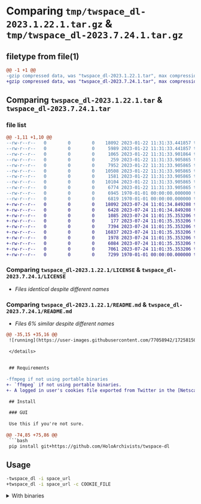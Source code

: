 # Comparing `tmp/twspace_dl-2023.1.22.1.tar.gz` & `tmp/twspace_dl-2023.7.24.1.tar.gz`

## filetype from file(1)

```diff
@@ -1 +1 @@
-gzip compressed data, was "twspace_dl-2023.1.22.1.tar", max compression
+gzip compressed data, was "twspace_dl-2023.7.24.1.tar", max compression
```

## Comparing `twspace_dl-2023.1.22.1.tar` & `twspace_dl-2023.7.24.1.tar`

### file list

```diff
@@ -1,11 +1,10 @@
--rw-r--r--   0        0        0    18092 2023-01-22 11:31:33.441857 twspace_dl-2023.1.22.1/LICENSE
--rw-r--r--   0        0        0     5989 2023-01-22 11:31:33.441857 twspace_dl-2023.1.22.1/README.md
--rw-r--r--   0        0        0     1065 2023-01-22 11:31:33.901864 twspace_dl-2023.1.22.1/pyproject.toml
--rw-r--r--   0        0        0      259 2023-01-22 11:31:33.905865 twspace_dl-2023.1.22.1/twspace_dl/__init__.py
--rw-r--r--   0        0        0     7952 2023-01-22 11:31:33.905865 twspace_dl-2023.1.22.1/twspace_dl/__main__.py
--rw-r--r--   0        0        0    10508 2023-01-22 11:31:33.905865 twspace_dl-2023.1.22.1/twspace_dl/login.py
--rw-r--r--   0        0        0     1581 2023-01-22 11:31:33.905865 twspace_dl-2023.1.22.1/twspace_dl/twitter.py
--rw-r--r--   0        0        0    10104 2023-01-22 11:31:33.905865 twspace_dl-2023.1.22.1/twspace_dl/twspace.py
--rw-r--r--   0        0        0     6774 2023-01-22 11:31:33.905865 twspace_dl-2023.1.22.1/twspace_dl/twspace_dl.py
--rw-r--r--   0        0        0     6945 1970-01-01 00:00:00.000000 twspace_dl-2023.1.22.1/setup.py
--rw-r--r--   0        0        0     6819 1970-01-01 00:00:00.000000 twspace_dl-2023.1.22.1/PKG-INFO
+-rw-r--r--   0        0        0    18092 2023-07-24 11:01:34.849208 twspace_dl-2023.7.24.1/LICENSE
+-rw-r--r--   0        0        0     6428 2023-07-24 11:01:34.849208 twspace_dl-2023.7.24.1/README.md
+-rw-r--r--   0        0        0     1085 2023-07-24 11:01:35.353206 twspace_dl-2023.7.24.1/pyproject.toml
+-rw-r--r--   0        0        0      177 2023-07-24 11:01:35.353206 twspace_dl-2023.7.24.1/twspace_dl/__init__.py
+-rw-r--r--   0        0        0     7394 2023-07-24 11:01:35.353206 twspace_dl-2023.7.24.1/twspace_dl/__main__.py
+-rw-r--r--   0        0        0    16837 2023-07-24 11:01:35.353206 twspace_dl-2023.7.24.1/twspace_dl/api.py
+-rw-r--r--   0        0        0     1978 2023-07-24 11:01:35.353206 twspace_dl-2023.7.24.1/twspace_dl/cookies.py
+-rw-r--r--   0        0        0     6084 2023-07-24 11:01:35.353206 twspace_dl-2023.7.24.1/twspace_dl/twspace.py
+-rw-r--r--   0        0        0     7061 2023-07-24 11:01:35.353206 twspace_dl-2023.7.24.1/twspace_dl/twspace_dl.py
+-rw-r--r--   0        0        0     7299 1970-01-01 00:00:00.000000 twspace_dl-2023.7.24.1/PKG-INFO
```

### Comparing `twspace_dl-2023.1.22.1/LICENSE` & `twspace_dl-2023.7.24.1/LICENSE`

 * *Files identical despite different names*

### Comparing `twspace_dl-2023.1.22.1/README.md` & `twspace_dl-2023.7.24.1/README.md`

 * *Files 6% similar despite different names*

```diff
@@ -35,15 +35,16 @@
 ![running](https://user-images.githubusercontent.com/77058942/172581500-174834c5-6883-44f9-a0a7-610dbb2103e5.png)
 
 </details>
 
 
 ## Requirements
 
-ffmpeg if not using portable binaries
+- `ffmpeg` if not using portable binaries.
+- A logged in user's cookies file exported from Twitter in the [Netscape format](https://curl.se/docs/http-cookies.html).
 
 ## Install
 
 ### GUI
 
 Use this if you're not sure.
 
@@ -74,85 +75,86 @@
 ```bash
 pip install git+https://github.com/HoloArchivists/twspace-dl
 ```
 
 ## Usage
 
 ```bash
-twspace_dl -i space_url
+twspace_dl -i space_url -c COOKIE_FILE
 ```
 
 <details>
 <summary>With binaries</summary>
 
 ### Windows
 
-```bash
-.\twspace_dl.exe -i space_url
+```powershell
+.\twspace_dl.exe -i space_url -c COOKIE_FILE
 ```
 
 </details>
 
 ## Features
 
 Here's the output of the help option
 
 ```txt
-usage: twspace_dl [-h] [-v] [-s] [-k] [-l] [--input-cookie-file COOKIE_FILE]
-                  [--username USERNAME] [--password PASSWORD]
-                  [--output-cookie-file OUTPUT_COOKIE_FILE]
+usage: twspace_dl [-h] [-v] [-s] [-k] [-l] -c COOKIE_FILE
                   [-i SPACE_URL | -U USER_URL] [-d DYN_URL] [-f URL] [-M PATH]
-                  [-o FORMAT_STR] [-m] [-p] [-u] [--write-url URL_OUTPUT]
+                  [-o FORMAT_STR] [-m] [-p] [-u] [--write-url URL_OUTPUT] [-e]
 
 Script designed to help download twitter spaces
 
-optional arguments:
+options:
   -h, --help            show this help message and exit
   -v, --verbose
   -s, --skip-download
   -k, --keep-files
   -l, --log             create logfile
-  --input-cookie-file COOKIE_FILE
+  -c COOKIE_FILE, --input-cookie-file COOKIE_FILE
+                        cookies file in the Netscape format. The specs of the
+                        Netscape cookies format can be found here:
+                        https://curl.se/docs/http-cookies.html. The cookies
+                        file is now required due to the Twitter API change
+                        that prohibited guest user access to Twitter API
+                        endpoints on 2023-07-01.
 
 input:
   -i SPACE_URL, --input-url SPACE_URL
   -U USER_URL, --user-url USER_URL
   -d DYN_URL, --from-dynamic-url DYN_URL
                         use the dynamic url for the processes(useful for ended
-                        spaces) example: https://prod-fastly-ap-northeast-1.vi
-                        deo.pscp.tv/Transcoding/v1/hls/zUUpEgiM0M18jCGxo2eSZs9
-                        9p49hfyFQr1l4cdze-Sp4T-DQOMMoZpkbdyetgfwscfvvUkAdeF-I5
-                        hPI4bGoYg/non_transcode/ap-northeast-1/periscope-
+                        spaces) example: https://prod-fastly-ap-northeast-
+                        1.video.pscp.tv/Transcoding/v1/hls/zUUpEgiM0M18jCGxo2e
+                        SZs99p49hfyFQr1l4cdze-Sp4T-
+                        DQOMMoZpkbdyetgfwscfvvUkAdeF-
+                        I5hPI4bGoYg/non_transcode/ap-northeast-1/periscope-
                         replay-direct-prod-ap-northeast-1-public/audio-
                         space/dynamic_playlist.m3u8?type=live
   -f URL, --from-master-url URL
                         use the master url for the processes(useful for ended
-                        spaces) example: https://prod-fastly-ap-northeast-1.vi
-                        deo.pscp.tv/Transcoding/v1/hls/YRSsw6_P5xUZHMualK5-ihv
-                        ePR6o4QmoZVOBGicKvmkL_KB9IQYtxVqm3P_vpZ2HnFkoRfar4_uJO
-                        jqC8OCo5A/non_transcode/ap-northeast-1/periscope-
+                        spaces) example: https://prod-fastly-ap-northeast-
+                        1.video.pscp.tv/Transcoding/v1/hls/YRSsw6_P5xUZHMualK5
+                        -ihvePR6o4QmoZVOBGicKvmkL_KB9IQYtxVqm3P_vpZ2HnFkoRfar4
+                        _uJOjqC8OCo5A/non_transcode/ap-northeast-1/periscope-
                         replay-direct-prod-ap-northeast-1-public/audio-
                         space/master_playlist.m3u8
   -M PATH, --input-metadata PATH
                         use a metadata json file instead of input url (useful
                         for very old ended spaces)
 
 output:
   -o FORMAT_STR, --output FORMAT_STR
   -m, --write-metadata  write the full metadata json to a file
   -p, --write-playlist  write the m3u8 used to download the stream(e.g. if you
                         want to use another downloader)
   -u, --url             display the master url
   --write-url URL_OUTPUT
                         write master url to file
-
-login:
-  --username USERNAME
-  --password PASSWORD
-  --output-cookie-file OUTPUT_COOKIE_FILE
+  -e, --embed-cover     embed user avatar as cover art
 ```
 
 ## Format
 
 You can use the following identifiers for the formatting
 
 ```python
@@ -169,23 +171,23 @@
 
 ## Known Errors
 
 `Changing ID3 metadata in HLS audio elementary stream is not implemented....`
 
 This is an error in ffmpeg that does not affect twspace_dl at all as far as I know.
 
-## Service 
+## Service
 
 To run as a systemd service please refer to https://github.com/HoloArchivists/twspace-dl/blob/main/SERVICE.md
 
 ## Docker
 
 ### Run once
 
-> Use ${pwd} in powershell, or $(pwd) in bash
+> Use `${pwd}` in powershell, or `$(pwd)` in bash
 
 ```bash
 docker run --rm -v ${pwd}:/output ryu1845/twspace-dl -i space_url
 ```
 
 ### Run as monitoring service
```

#### html2text {}

```diff
@@ -7,57 +7,61 @@
 41f6-852b-b68d32532add.png) ![running tab](https://user-
 images.githubusercontent.com/77058942/172580589-fd6b05bd-f081-4c7a-ab05-
 0640abda00ce.png) ![success pop up](https://user-images.githubusercontent.com/
 77058942/172580861-18b3ac9f-88d2-44cf-8b5d-135990a78f77.png)   CLI ![help]
 (https://user-images.githubusercontent.com/77058942/172581224-9b465f78-4894-
 456f-9b85-5b76ee9bbfca.png) ![running](https://user-
 images.githubusercontent.com/77058942/172581500-174834c5-6883-44f9-a0a7-
-610dbb2103e5.png)  ## Requirements ffmpeg if not using portable binaries ##
-Install ### GUI Use this if you're not sure. ### From portable binaries
-[Windows](https://github.com/HoloArchivists/twspace-dl/releases/latest/
-download/twspace-dl-GUI.exe) ### From source ```bash pip install git+https://
-github.com/HoloArchivists/twspace-dl@gooey ``` ### CLI ### From portable
-binaries [Windows](https://github.com/HoloArchivists/twspace-dl/releases/
-latest/download/twspace-dl-CLI.exe) ### From PyPI ```bash pip install twspace-
-dl ``` ### From source ```bash pip install git+https://github.com/
-HoloArchivists/twspace-dl ``` ## Usage ```bash twspace_dl -i space_url ```
-With binaries ### Windows ```bash .\twspace_dl.exe -i space_url ```  ##
-Features Here's the output of the help option ```txt usage: twspace_dl [-h] [-
-v] [-s] [-k] [-l] [--input-cookie-file COOKIE_FILE] [--username USERNAME] [--
-password PASSWORD] [--output-cookie-file OUTPUT_COOKIE_FILE] [-i SPACE_URL | -
-U USER_URL] [-d DYN_URL] [-f URL] [-M PATH] [-o FORMAT_STR] [-m] [-p] [-u] [--
-write-url URL_OUTPUT] Script designed to help download twitter spaces optional
-arguments: -h, --help show this help message and exit -v, --verbose -s, --skip-
-download -k, --keep-files -l, --log create logfile --input-cookie-file
-COOKIE_FILE input: -i SPACE_URL, --input-url SPACE_URL -U USER_URL, --user-url
-USER_URL -d DYN_URL, --from-dynamic-url DYN_URL use the dynamic url for the
-processes(useful for ended spaces) example: https://prod-fastly-ap-northeast-
-1.vi deo.pscp.tv/Transcoding/v1/hls/zUUpEgiM0M18jCGxo2eSZs9 9p49hfyFQr1l4cdze-
-Sp4T-DQOMMoZpkbdyetgfwscfvvUkAdeF-I5 hPI4bGoYg/non_transcode/ap-northeast-1/
-periscope- replay-direct-prod-ap-northeast-1-public/audio- space/
-dynamic_playlist.m3u8?type=live -f URL, --from-master-url URL use the master
-url for the processes(useful for ended spaces) example: https://prod-fastly-ap-
-northeast-1.vi deo.pscp.tv/Transcoding/v1/hls/YRSsw6_P5xUZHMualK5-ihv
-ePR6o4QmoZVOBGicKvmkL_KB9IQYtxVqm3P_vpZ2HnFkoRfar4_uJO jqC8OCo5A/non_transcode/
-ap-northeast-1/periscope- replay-direct-prod-ap-northeast-1-public/audio-
-space/master_playlist.m3u8 -M PATH, --input-metadata PATH use a metadata json
-file instead of input url (useful for very old ended spaces) output: -
-o FORMAT_STR, --output FORMAT_STR -m, --write-metadata write the full metadata
-json to a file -p, --write-playlist write the m3u8 used to download the stream
-(e.g. if you want to use another downloader) -u, --url display the master url -
--write-url URL_OUTPUT write master url to file login: --username USERNAME --
-password PASSWORD --output-cookie-file OUTPUT_COOKIE_FILE ``` ## Format You can
-use the following identifiers for the formatting ```python %(title)s %(id)s %
+610dbb2103e5.png)  ## Requirements - `ffmpeg` if not using portable binaries. -
+A logged in user's cookies file exported from Twitter in the [Netscape format]
+(https://curl.se/docs/http-cookies.html). ## Install ### GUI Use this if you're
+not sure. ### From portable binaries [Windows](https://github.com/
+HoloArchivists/twspace-dl/releases/latest/download/twspace-dl-GUI.exe) ### From
+source ```bash pip install git+https://github.com/HoloArchivists/twspace-
+dl@gooey ``` ### CLI ### From portable binaries [Windows](https://github.com/
+HoloArchivists/twspace-dl/releases/latest/download/twspace-dl-CLI.exe) ### From
+PyPI ```bash pip install twspace-dl ``` ### From source ```bash pip install
+git+https://github.com/HoloArchivists/twspace-dl ``` ## Usage ```bash
+twspace_dl -i space_url -c COOKIE_FILE ```  With binaries ### Windows
+```powershell .\twspace_dl.exe -i space_url -c COOKIE_FILE ```  ## Features
+Here's the output of the help option ```txt usage: twspace_dl [-h] [-v] [-s] [-
+k] [-l] -c COOKIE_FILE [-i SPACE_URL | -U USER_URL] [-d DYN_URL] [-f URL] [-
+M PATH] [-o FORMAT_STR] [-m] [-p] [-u] [--write-url URL_OUTPUT] [-e] Script
+designed to help download twitter spaces options: -h, --help show this help
+message and exit -v, --verbose -s, --skip-download -k, --keep-files -l, --log
+create logfile -c COOKIE_FILE, --input-cookie-file COOKIE_FILE cookies file in
+the Netscape format. The specs of the Netscape cookies format can be found
+here: https://curl.se/docs/http-cookies.html. The cookies file is now required
+due to the Twitter API change that prohibited guest user access to Twitter API
+endpoints on 2023-07-01. input: -i SPACE_URL, --input-url SPACE_URL -
+U USER_URL, --user-url USER_URL -d DYN_URL, --from-dynamic-url DYN_URL use the
+dynamic url for the processes(useful for ended spaces) example: https://prod-
+fastly-ap-northeast- 1.video.pscp.tv/Transcoding/v1/hls/zUUpEgiM0M18jCGxo2e
+SZs99p49hfyFQr1l4cdze-Sp4T- DQOMMoZpkbdyetgfwscfvvUkAdeF- I5hPI4bGoYg/
+non_transcode/ap-northeast-1/periscope- replay-direct-prod-ap-northeast-1-
+public/audio- space/dynamic_playlist.m3u8?type=live -f URL, --from-master-url
+URL use the master url for the processes(useful for ended spaces) example:
+https://prod-fastly-ap-northeast- 1.video.pscp.tv/Transcoding/v1/hls/
+YRSsw6_P5xUZHMualK5 -ihvePR6o4QmoZVOBGicKvmkL_KB9IQYtxVqm3P_vpZ2HnFkoRfar4
+_uJOjqC8OCo5A/non_transcode/ap-northeast-1/periscope- replay-direct-prod-ap-
+northeast-1-public/audio- space/master_playlist.m3u8 -M PATH, --input-metadata
+PATH use a metadata json file instead of input url (useful for very old ended
+spaces) output: -o FORMAT_STR, --output FORMAT_STR -m, --write-metadata write
+the full metadata json to a file -p, --write-playlist write the m3u8 used to
+download the stream(e.g. if you want to use another downloader) -u, --url
+display the master url --write-url URL_OUTPUT write master url to file -e, --
+embed-cover embed user avatar as cover art ``` ## Format You can use the
+following identifiers for the formatting ```python %(title)s %(id)s %
 (start_date)s %(creator_name)s %(creator_screen_name)s %(url)s %(creator_id)s
 ``` Example: `[%(creator_screen_name)s]-%(title)s|%(start_date)s` ## Known
 Errors `Changing ID3 metadata in HLS audio elementary stream is not
 implemented....` This is an error in ffmpeg that does not affect twspace_dl at
 all as far as IÂ know. ## Service To run as a systemd service please refer to
 https://github.com/HoloArchivists/twspace-dl/blob/main/SERVICE.md ## Docker ###
-Run once > Use ${pwd} in powershell, or $(pwd) in bash ```bash docker run --rm
--v ${pwd}:/output ryu1845/twspace-dl -i space_url ``` ### Run as monitoring
+Run once > Use `${pwd}` in powershell, or `$(pwd)` in bash ```bash docker run -
+-rm -v ${pwd}:/output ryu1845/twspace-dl -i space_url ``` ### Run as monitoring
 service Using a cookie can help solve some problem with the twitter api.
 However, using one is not necessary. #### Without cookie 1. Download the
 `docker-compose.yml`, `.env`, `monitor.sh` files and put them in a folder named
 `twspace-dl`. 2. Edit `.env` and fill in the Twitter username you want to
 monitor. 3. \[Optional] If you want to used a cookies file, put it into the
 folder and named it `cookies.txt`. 4. `docker-compose up -d`
```

### Comparing `twspace_dl-2023.1.22.1/pyproject.toml` & `twspace_dl-2023.7.24.1/pyproject.toml`

 * *Files 10% similar despite different names*

```diff
@@ -1,24 +1,25 @@
 [tool.poetry]
 name = "twspace-dl"
-version = "2023.1.22.1"
+version = "2023.7.24.1"
 description = "The only tool to record Twitter spaces (yet)"
 authors = ["Ryu1845 <ryu@tpgjbo.xyz>"]
 readme = "README.md"
 license = "GPL-2.0-only"
 classifiers = [
     "Development Status :: 5 - Production/Stable",
     "Environment :: Console",
     "Intended Audience :: End Users/Desktop",
     "Topic :: Multimedia :: Sound/Audio :: Capture/Recording"
 ]
 
 [tool.poetry.dependencies]
 python = "^3.8"
 requests = "^2.26.0"
+mutagen = "^1.46.0"
 
 
 [tool.poetry.scripts]
 twspace_dl = "twspace_dl.__main__:main"
 
 [tool.poetry.dev-dependencies]
 pytest = "^6.2.5"
@@ -29,15 +30,15 @@
 
 [build-system]
 requires = ["poetry-core>=1.0.0"]
 build-backend = "poetry.core.masonry.api"
 
 
 [tool.bumpver]
-current_version = "2023.1.22.1"
+current_version = "2023.7.24.1"
 version_pattern = "YYYY.MM.DD.PATCH[-TAG]"
 commit_message = "bump version {old_version} -> {new_version}"
 commit = true
 tag = true
 push = true
 
 [tool.bumpver.file_patterns]
```

### Comparing `twspace_dl-2023.1.22.1/twspace_dl/__main__.py` & `twspace_dl-2023.7.24.1/twspace_dl/__main__.py`

 * *Files 16% similar despite different names*

```diff
@@ -1,20 +1,18 @@
 """Script designed to help download twitter spaces"""
 import argparse
 import datetime
 import json
 import logging
-import os
-import shutil
 import sys
 from types import TracebackType
-from typing import Iterable, Type
+from typing import Optional, Type
 
-from twspace_dl.login import Login, is_expired, load_from_file, write_to_file
-from twspace_dl.twitter import guest_token
+from twspace_dl.api import API
+from twspace_dl.cookies import load_cookies
 from twspace_dl.twspace import Twspace
 from twspace_dl.twspace_dl import TwspaceDL
 
 EXIT_CODE_SUCCESS = 0
 EXIT_CODE_ERROR = 1
 EXIT_CODE_MISUSE = 2
 
@@ -34,29 +32,28 @@
     has_input = (
         args.user_url
         or args.input_url
         or args.input_metadata
         or args.from_dynamic_url
         or args.from_master_url
     )
-    has_login = (args.username and args.password) or args.input_cookie_file
     if not has_input:
         print(
             "Either user url, space url, dynamic url or master url should be provided"
         )
         return EXIT_CODE_MISUSE
 
     if args.log:
         log_filename = datetime.datetime.now().strftime(
             ".twspace-dl.%Y-%m-%d_%H-%M-%S_%f.log"
         )
-        handlers = [
+        handlers: Optional[list[logging.Handler]] = [
             logging.FileHandler(log_filename),
             logging.StreamHandler(),
-        ]  # type: Iterable[logging.Handler] | None
+        ]
     else:
         handlers = None
 
     if not args.verbose:
         sys.excepthook = exception_hook
         logging.basicConfig(
             level=logging.INFO,
@@ -66,30 +63,17 @@
     else:
         logging.basicConfig(
             level=logging.DEBUG,
             format="%(asctime)s [%(levelname)s] %(message)s",
             handlers=handlers,
         )
 
-    auth_token = ""
-    if has_login:
-        if args.input_cookie_file:
-            if args.username and args.password and is_expired(args.input_cookie_file):
-                auth_token = Login(args.username, args.password, guest_token()).login()
-                write_to_file(auth_token, args.output_cookie_file)
-            else:
-                auth_token = load_from_file(args.input_cookie_file)
-        else:
-            auth_token = Login(args.username, args.password, guest_token()).login()
-
+    API.init_apis(load_cookies(args.input_cookie_file))
     if args.user_url:
-        if auth_token:
-            twspace = Twspace.from_user_avatar(args.user_url, auth_token)
-        else:
-            twspace = Twspace.from_user_tweets(args.user_url)
+        twspace = Twspace.from_user_avatar(args.user_url)
     elif args.input_metadata:
         twspace = Twspace.from_file(args.input_metadata)
     elif args.input_url:
         twspace = Twspace.from_space_url(args.input_url)
     else:
         logging.warning(
             (
@@ -103,61 +87,63 @@
 
     if args.from_dynamic_url:
         twspace_dl.dyn_url = args.from_dynamic_url
     if args.from_master_url:
         twspace_dl.master_url = args.from_master_url
 
     if args.write_metadata:
-        metadata = json.dumps(twspace.source, indent=4)
-        filename = twspace_dl.filename
-        with open(f"{filename}.json", "w", encoding="utf-8") as metadata_io:
-            metadata_io.write(metadata)
+        with open(f"{twspace_dl.filename}.json", "w", encoding="utf-8") as metadata_io:
+            json.dump(twspace.source, metadata_io, indent=4)
     if args.url:
         print(twspace_dl.master_url)
     if args.write_url:
         with open(args.write_url, "a", encoding="utf-8") as url_output:
-            url_output.write("{}\n".format(twspace_dl.master_url))
+            url_output.write(f"{twspace_dl.master_url}\n")
     if args.write_playlist:
         twspace_dl.write_playlist()
 
     if not args.skip_download:
         try:
             twspace_dl.download()
+            if args.embed_cover:
+                twspace_dl.embed_cover()
         except KeyboardInterrupt:
             logging.info("Download Interrupted by user")
         finally:
-            if not args.keep_files and os.path.exists(twspace_dl.tempdir):
-                shutil.rmtree(twspace_dl.tempdir)
+            if not args.keep_files:
+                twspace_dl.cleanup()
     return EXIT_CODE_SUCCESS
 
 
 def main() -> int:
     """Main function, creates the argument parser"""
     parser = argparse.ArgumentParser(
         description="Script designed to help download twitter spaces"
     )
 
     input_group = parser.add_argument_group("input")
     input_method = input_group.add_mutually_exclusive_group()
     output_group = parser.add_argument_group("output")
-    login_group = parser.add_argument_group("login")
 
     parser.add_argument("-v", "--verbose", action="store_true")
     parser.add_argument("-s", "--skip-download", action="store_true")
     parser.add_argument("-k", "--keep-files", action="store_true")
     parser.add_argument("-l", "--log", action="store_true", help="create logfile")
-    parser.add_argument("--input-cookie-file", type=str, metavar="COOKIE_FILE")
-
-    login_group.add_argument("--username", type=str, metavar="USERNAME", default=None)
-    login_group.add_argument("--password", type=str, metavar="PASSWORD", default=None)
-    login_group.add_argument(
-        "--output-cookie-file",
+    parser.add_argument(
+        "-c",
+        "--input-cookie-file",
         type=str,
-        metavar="OUTPUT_COOKIE_FILE",
-        default=None,
+        metavar="COOKIE_FILE",
+        help=(
+            "cookies file in the Netscape format. The specs of the Netscape cookies format "
+            "can be found here: https://curl.se/docs/http-cookies.html. The cookies file is "
+            "now required due to the Twitter API change that prohibited guest user access to "
+            "Twitter API endpoints on 2023-07-01."
+        ),
+        required=True,
     )
 
     input_method.add_argument("-i", "--input-url", type=str, metavar="SPACE_URL")
     input_method.add_argument("-U", "--user-url", type=str, metavar="USER_URL")
     input_group.add_argument(
         "-d",
         "--from-dynamic-url",
@@ -220,14 +206,20 @@
     )
     output_group.add_argument(
         "-u", "--url", action="store_true", help="display the master url"
     )
     output_group.add_argument(
         "--write-url", type=str, metavar="URL_OUTPUT", help="write master url to file"
     )
+    output_group.add_argument(
+        "-e",
+        "--embed-cover",
+        action="store_true",
+        help="embed user avatar as cover art",
+    )
     parser.set_defaults(func=space)
     if len(sys.argv) == 1:
         parser.print_help(sys.stderr)
         return EXIT_CODE_ERROR
     args = parser.parse_args()
     args.func(args)
     return EXIT_CODE_SUCCESS
```

### Comparing `twspace_dl-2023.1.22.1/twspace_dl/twspace_dl.py` & `twspace_dl-2023.7.24.1/twspace_dl/twspace_dl.py`

 * *Files 10% similar despite different names*

```diff
@@ -3,33 +3,30 @@
 import re
 import shutil
 import subprocess
 import tempfile
 from functools import cached_property
 from urllib.parse import urlparse
 
-import requests
-from requests.adapters import HTTPAdapter, Retry
+from mutagen.mp4 import MP4, MP4Cover
 
+from .api import API
 from .twspace import Twspace
 
 DEFAULT_FNAME_FORMAT = "(%(creator_name)s)%(title)s-%(id)s"
+MP4_COVER_FORMAT_MAP = {"jpg": MP4Cover.FORMAT_JPEG, "png": MP4Cover.FORMAT_PNG}
 
 
 class TwspaceDL:
     """Downloader class for twitter spaces"""
 
     def __init__(self, space: Twspace, format_str: str) -> None:
         self.space = space
         self.format_str = format_str or DEFAULT_FNAME_FORMAT
-        self.session = requests.Session()
-        self.session.mount(
-            "https://", HTTPAdapter(max_retries=(Retry(total=5, backoff_factor=0.1)))
-        )
-        self._tempdir = tempfile.mkdtemp(dir=".")
+        self._tempdir = ""
 
     @cached_property
     def filename(self) -> str:
         """Returns the formatted filename"""
         filename = self.space.format(self.format_str)
         return filename
 
@@ -41,30 +38,17 @@
             logging.error(
                 (
                     "Can't Download. Space has ended, can't retrieve master url. "
                     "You can provide it with -f URL if you have it."
                 )
             )
             raise ValueError("Space Ended")
-        headers = {
-            "authorization": (
-                "Bearer "
-                "AAAAAAAAAAAAAAAAAAAAANRILgAAAAAAnNwIzUejRCOuH5E6I8xnZz4puTs"
-                "=1Zv7ttfk8LF81IUq16cHjhLTvJu4FA33AGWWjCpTnA"
-            ),
-            "cookie": "auth_token=",
-        }
         media_key = space["media_key"]
-        response = self.session.get(
-            "https://twitter.com/i/api/1.1/live_video_stream/status/" + media_key,
-            headers=headers,
-            timeout=30,
-        )
         try:
-            metadata = response.json()
+            metadata = API.live_video_stream_api.status(media_key)
         except Exception as err:
             raise RuntimeError("Space isn't available", space.source) from err
         dyn_url = metadata["source"]["location"]
         return dyn_url
 
     @cached_property
     def master_url(self) -> str:
@@ -73,46 +57,42 @@
             r"(?<=/audio-space/).*", "master_playlist.m3u8", self.dyn_url
         )
         return master_url
 
     @property
     def playlist_url(self) -> str:
         """Get the URL containing the chunks filenames"""
-        response = requests.get(self.master_url, timeout=30)
+        response = API.client.get(self.master_url)
         playlist_suffix = response.text.splitlines()[3]
         domain = urlparse(self.master_url).netloc
         playlist_url = f"https://{domain}{playlist_suffix}"
         return playlist_url
 
     @property
     def playlist_text(self) -> str:
         """Modify the chunks URL using the master one to be able to download"""
-        playlist_text = requests.get(self.playlist_url, timeout=30).text
+        playlist_text = API.client.get(self.playlist_url).text
         master_url_wo_file = re.sub(r"master_playlist\.m3u8.*", "", self.master_url)
         playlist_text = re.sub(r"(?=chunk)", master_url_wo_file, playlist_text)
         return playlist_text
 
     def write_playlist(self, save_dir: str = "./") -> None:
         """Write the modified playlist for external use"""
         filename = os.path.basename(self.filename) + ".m3u8"
         path = os.path.join(save_dir, filename)
         with open(path, "w", encoding="utf-8") as stream_io:
             stream_io.write(self.playlist_text)
         logging.debug("%(path)s written to disk", dict(path=path))
 
-    @property
-    def tempdir(self):
-        """Return tempdir"""
-        return self._tempdir
-
     def download(self) -> None:
         """Download a twitter space"""
         if not shutil.which("ffmpeg"):
             raise FileNotFoundError("ffmpeg not installed")
         space = self.space
+        self._tempdir = tempfile.mkdtemp(dir=".")
         self.write_playlist(save_dir=self._tempdir)
         state = space["state"]
 
         cmd_base = [
             "ffmpeg",
             "-y",
             "-stats",
@@ -130,15 +110,15 @@
         ]
 
         filename = os.path.basename(self.filename)
         filename_m3u8 = os.path.join(self._tempdir, filename + ".m3u8")
         filename_old = os.path.join(self._tempdir, filename + ".m4a")
         cmd_old = cmd_base.copy()
         cmd_old.insert(1, "-protocol_whitelist")
-        cmd_old.insert(2, "file,https,tls,tcp")
+        cmd_old.insert(2, "file,https,httpproxy,tls,tcp")
         cmd_old.insert(8, filename_m3u8)
         cmd_old.append(filename_old)
         logging.debug("Command for the old part: %s", " ".join(cmd_old))
 
         if state == "Running":
             filename_new = os.path.join(self._tempdir, filename + "_new.m4a")
             cmd_new = cmd_base.copy()
@@ -180,7 +160,29 @@
                     + "\nThis might be a temporary error, retry in a few minutes"
                 ) from err
             if os.path.dirname(self.filename):
                 os.makedirs(os.path.dirname(self.filename), exist_ok=True)
             shutil.move(filename_old, self.filename + ".m4a")
 
         logging.info("Finished downloading")
+
+    def embed_cover(self) -> None:
+        """Embed the user profile image as the cover art"""
+        cover_url = self.space["creator_profile_image_url"]
+        cover_ext = cover_url.split(".")[-1]
+        try:
+            response = API.client.get(cover_url)
+            if cover_format := MP4_COVER_FORMAT_MAP.get(cover_ext):
+                meta = MP4(f"{self.filename}.m4a")
+                meta.tags["covr"] = [
+                    MP4Cover(response.content, imageformat=cover_format)
+                ]
+                meta.save()
+            else:
+                logging.error(f"Unsupported user profile image format: {cover_ext}")
+        except RuntimeError:
+            logging.error(f"Cannot download user profile image from URL: {cover_url}")
+            raise
+
+    def cleanup(self) -> None:
+        if os.path.exists(self._tempdir):
+            shutil.rmtree(self._tempdir)
```

### Comparing `twspace_dl-2023.1.22.1/setup.py` & `twspace_dl-2023.7.24.1/PKG-INFO`

 * *Files 25% similar despite different names*

```diff
@@ -1,34 +1,224 @@
-# -*- coding: utf-8 -*-
-from setuptools import setup
+Metadata-Version: 2.1
+Name: twspace-dl
+Version: 2023.7.24.1
+Summary: The only tool to record Twitter spaces (yet)
+License: GPL-2.0-only
+Author: Ryu1845
+Author-email: ryu@tpgjbo.xyz
+Requires-Python: >=3.8,<4.0
+Classifier: Development Status :: 5 - Production/Stable
+Classifier: Environment :: Console
+Classifier: Intended Audience :: End Users/Desktop
+Classifier: License :: OSI Approved :: GNU General Public License v2 (GPLv2)
+Classifier: Programming Language :: Python :: 3
+Classifier: Programming Language :: Python :: 3.8
+Classifier: Programming Language :: Python :: 3.9
+Classifier: Programming Language :: Python :: 3.10
+Classifier: Programming Language :: Python :: 3.11
+Classifier: Topic :: Multimedia :: Sound/Audio :: Capture/Recording
+Requires-Dist: mutagen (>=1.46.0,<2.0.0)
+Requires-Dist: requests (>=2.26.0,<3.0.0)
+Description-Content-Type: text/markdown
 
-packages = \
-['twspace_dl']
+<!-- markdownlint-disable MD033 MD041 -->
 
-package_data = \
-{'': ['*']}
+<div align="center">
+  <h1 id="twspace-dl">Twspace-dl</h1>
+  <p>
+    <a href="https://pypi.org/project/twspace-dl/">
+      <img src="https://img.shields.io/pypi/v/twspace-dl?style=for-the-badge" alt="PyPI">
+    </a>
+    <a href="https://pypi.org/project/twspace-dl/">
+      <img src="https://img.shields.io/pypi/dm/twspace-dl?label=DOWNLOADS%20%28PYPI%29&amp;style=for-the-badge" alt="PyPI DLs">
+    </a>
+    <a href="https://github.com/HoloArchivists/twspace-dl/releases">
+      <img src="https://img.shields.io/github/downloads/HoloArchivists/twspace-dl/total?label=DOWNLOADS%20%28GITHUB%29&amp;style=for-the-badge" alt="Github Releases DLs">
+    </a>
+  </p>
+  <p>A python module to download twitter spaces.</p>
+</div>
 
-install_requires = \
-['requests>=2.26.0,<3.0.0']
-
-entry_points = \
-{'console_scripts': ['twspace_dl = twspace_dl.__main__:main']}
-
-setup_kwargs = {
-    'name': 'twspace-dl',
-    'version': '2023.1.22.1',
-    'description': 'The only tool to record Twitter spaces (yet)',
-    'long_description': '<!-- markdownlint-disable MD033 MD041 -->\n\n<div align="center">\n  <h1 id="twspace-dl">Twspace-dl</h1>\n  <p>\n    <a href="https://pypi.org/project/twspace-dl/">\n      <img src="https://img.shields.io/pypi/v/twspace-dl?style=for-the-badge" alt="PyPI">\n    </a>\n    <a href="https://pypi.org/project/twspace-dl/">\n      <img src="https://img.shields.io/pypi/dm/twspace-dl?label=DOWNLOADS%20%28PYPI%29&amp;style=for-the-badge" alt="PyPI DLs">\n    </a>\n    <a href="https://github.com/HoloArchivists/twspace-dl/releases">\n      <img src="https://img.shields.io/github/downloads/HoloArchivists/twspace-dl/total?label=DOWNLOADS%20%28GITHUB%29&amp;style=for-the-badge" alt="Github Releases DLs">\n    </a>\n  </p>\n  <p>A python module to download twitter spaces.</p>\n</div>\n\n## Screensots\n\n<details>\n<summary>GUI</summary>\n\n![general tab](https://user-images.githubusercontent.com/77058942/172580094-3663f86d-3ee2-48d0-9313-f4ed71f048aa.png)\n![input tab](https://user-images.githubusercontent.com/77058942/172580476-bb34dce0-08b0-41f6-852b-b68d32532add.png)\n![running tab](https://user-images.githubusercontent.com/77058942/172580589-fd6b05bd-f081-4c7a-ab05-0640abda00ce.png)\n![success pop up](https://user-images.githubusercontent.com/77058942/172580861-18b3ac9f-88d2-44cf-8b5d-135990a78f77.png)\n\n</details>\n\n<details>\n<summary>CLI</summary>\n\n![help](https://user-images.githubusercontent.com/77058942/172581224-9b465f78-4894-456f-9b85-5b76ee9bbfca.png)\n![running](https://user-images.githubusercontent.com/77058942/172581500-174834c5-6883-44f9-a0a7-610dbb2103e5.png)\n\n</details>\n\n\n## Requirements\n\nffmpeg if not using portable binaries\n\n## Install\n\n### GUI\n\nUse this if you\'re not sure.\n\n### From portable binaries\n\n[Windows](https://github.com/HoloArchivists/twspace-dl/releases/latest/download/twspace-dl-GUI.exe)\n\n### From source\n\n```bash\npip install git+https://github.com/HoloArchivists/twspace-dl@gooey\n```\n\n### CLI\n\n### From portable binaries\n\n[Windows](https://github.com/HoloArchivists/twspace-dl/releases/latest/download/twspace-dl-CLI.exe)\n\n### From PyPI\n\n```bash\npip install twspace-dl\n```\n\n### From source\n\n```bash\npip install git+https://github.com/HoloArchivists/twspace-dl\n```\n\n## Usage\n\n```bash\ntwspace_dl -i space_url\n```\n\n<details>\n<summary>With binaries</summary>\n\n### Windows\n\n```bash\n.\\twspace_dl.exe -i space_url\n```\n\n</details>\n\n## Features\n\nHere\'s the output of the help option\n\n```txt\nusage: twspace_dl [-h] [-v] [-s] [-k] [-l] [--input-cookie-file COOKIE_FILE]\n                  [--username USERNAME] [--password PASSWORD]\n                  [--output-cookie-file OUTPUT_COOKIE_FILE]\n                  [-i SPACE_URL | -U USER_URL] [-d DYN_URL] [-f URL] [-M PATH]\n                  [-o FORMAT_STR] [-m] [-p] [-u] [--write-url URL_OUTPUT]\n\nScript designed to help download twitter spaces\n\noptional arguments:\n  -h, --help            show this help message and exit\n  -v, --verbose\n  -s, --skip-download\n  -k, --keep-files\n  -l, --log             create logfile\n  --input-cookie-file COOKIE_FILE\n\ninput:\n  -i SPACE_URL, --input-url SPACE_URL\n  -U USER_URL, --user-url USER_URL\n  -d DYN_URL, --from-dynamic-url DYN_URL\n                        use the dynamic url for the processes(useful for ended\n                        spaces) example: https://prod-fastly-ap-northeast-1.vi\n                        deo.pscp.tv/Transcoding/v1/hls/zUUpEgiM0M18jCGxo2eSZs9\n                        9p49hfyFQr1l4cdze-Sp4T-DQOMMoZpkbdyetgfwscfvvUkAdeF-I5\n                        hPI4bGoYg/non_transcode/ap-northeast-1/periscope-\n                        replay-direct-prod-ap-northeast-1-public/audio-\n                        space/dynamic_playlist.m3u8?type=live\n  -f URL, --from-master-url URL\n                        use the master url for the processes(useful for ended\n                        spaces) example: https://prod-fastly-ap-northeast-1.vi\n                        deo.pscp.tv/Transcoding/v1/hls/YRSsw6_P5xUZHMualK5-ihv\n                        ePR6o4QmoZVOBGicKvmkL_KB9IQYtxVqm3P_vpZ2HnFkoRfar4_uJO\n                        jqC8OCo5A/non_transcode/ap-northeast-1/periscope-\n                        replay-direct-prod-ap-northeast-1-public/audio-\n                        space/master_playlist.m3u8\n  -M PATH, --input-metadata PATH\n                        use a metadata json file instead of input url (useful\n                        for very old ended spaces)\n\noutput:\n  -o FORMAT_STR, --output FORMAT_STR\n  -m, --write-metadata  write the full metadata json to a file\n  -p, --write-playlist  write the m3u8 used to download the stream(e.g. if you\n                        want to use another downloader)\n  -u, --url             display the master url\n  --write-url URL_OUTPUT\n                        write master url to file\n\nlogin:\n  --username USERNAME\n  --password PASSWORD\n  --output-cookie-file OUTPUT_COOKIE_FILE\n```\n\n## Format\n\nYou can use the following identifiers for the formatting\n\n```python\n%(title)s\n%(id)s\n%(start_date)s\n%(creator_name)s\n%(creator_screen_name)s\n%(url)s\n%(creator_id)s\n```\n\nExample: `[%(creator_screen_name)s]-%(title)s|%(start_date)s`\n\n## Known Errors\n\n`Changing ID3 metadata in HLS audio elementary stream is not implemented....`\n\nThis is an error in ffmpeg that does not affect twspace_dl at all as far as I\xa0know.\n\n## Service \n\nTo run as a systemd service please refer to https://github.com/HoloArchivists/twspace-dl/blob/main/SERVICE.md\n\n## Docker\n\n### Run once\n\n> Use ${pwd} in powershell, or $(pwd) in bash\n\n```bash\ndocker run --rm -v ${pwd}:/output ryu1845/twspace-dl -i space_url\n```\n\n### Run as monitoring service\n\nUsing a cookie can help solve some problem with the twitter api. However, using one is not necessary.\n\n#### Without cookie\n\n1. Download the `docker-compose.yml`, `.env`, `monitor.sh` files and put them in a folder named `twspace-dl`.\n2. Edit `.env` and fill in the Twitter username you want to monitor.\n3. \\[Optional] If you want to used a cookies file, put it into the folder and named it `cookies.txt`.\n4. `docker-compose up -d`\n',
-    'author': 'Ryu1845',
-    'author_email': 'ryu@tpgjbo.xyz',
-    'maintainer': 'None',
-    'maintainer_email': 'None',
-    'url': 'None',
-    'packages': packages,
-    'package_data': package_data,
-    'install_requires': install_requires,
-    'entry_points': entry_points,
-    'python_requires': '>=3.8,<4.0',
-}
+## Screensots
 
+<details>
+<summary>GUI</summary>
+
+![general tab](https://user-images.githubusercontent.com/77058942/172580094-3663f86d-3ee2-48d0-9313-f4ed71f048aa.png)
+![input tab](https://user-images.githubusercontent.com/77058942/172580476-bb34dce0-08b0-41f6-852b-b68d32532add.png)
+![running tab](https://user-images.githubusercontent.com/77058942/172580589-fd6b05bd-f081-4c7a-ab05-0640abda00ce.png)
+![success pop up](https://user-images.githubusercontent.com/77058942/172580861-18b3ac9f-88d2-44cf-8b5d-135990a78f77.png)
+
+</details>
+
+<details>
+<summary>CLI</summary>
+
+![help](https://user-images.githubusercontent.com/77058942/172581224-9b465f78-4894-456f-9b85-5b76ee9bbfca.png)
+![running](https://user-images.githubusercontent.com/77058942/172581500-174834c5-6883-44f9-a0a7-610dbb2103e5.png)
+
+</details>
+
+
+## Requirements
+
+- `ffmpeg` if not using portable binaries.
+- A logged in user's cookies file exported from Twitter in the [Netscape format](https://curl.se/docs/http-cookies.html).
+
+## Install
+
+### GUI
+
+Use this if you're not sure.
+
+### From portable binaries
+
+[Windows](https://github.com/HoloArchivists/twspace-dl/releases/latest/download/twspace-dl-GUI.exe)
+
+### From source
+
+```bash
+pip install git+https://github.com/HoloArchivists/twspace-dl@gooey
+```
+
+### CLI
+
+### From portable binaries
+
+[Windows](https://github.com/HoloArchivists/twspace-dl/releases/latest/download/twspace-dl-CLI.exe)
+
+### From PyPI
+
+```bash
+pip install twspace-dl
+```
+
+### From source
+
+```bash
+pip install git+https://github.com/HoloArchivists/twspace-dl
+```
+
+## Usage
+
+```bash
+twspace_dl -i space_url -c COOKIE_FILE
+```
+
+<details>
+<summary>With binaries</summary>
+
+### Windows
+
+```powershell
+.\twspace_dl.exe -i space_url -c COOKIE_FILE
+```
+
+</details>
+
+## Features
+
+Here's the output of the help option
+
+```txt
+usage: twspace_dl [-h] [-v] [-s] [-k] [-l] -c COOKIE_FILE
+                  [-i SPACE_URL | -U USER_URL] [-d DYN_URL] [-f URL] [-M PATH]
+                  [-o FORMAT_STR] [-m] [-p] [-u] [--write-url URL_OUTPUT] [-e]
+
+Script designed to help download twitter spaces
+
+options:
+  -h, --help            show this help message and exit
+  -v, --verbose
+  -s, --skip-download
+  -k, --keep-files
+  -l, --log             create logfile
+  -c COOKIE_FILE, --input-cookie-file COOKIE_FILE
+                        cookies file in the Netscape format. The specs of the
+                        Netscape cookies format can be found here:
+                        https://curl.se/docs/http-cookies.html. The cookies
+                        file is now required due to the Twitter API change
+                        that prohibited guest user access to Twitter API
+                        endpoints on 2023-07-01.
+
+input:
+  -i SPACE_URL, --input-url SPACE_URL
+  -U USER_URL, --user-url USER_URL
+  -d DYN_URL, --from-dynamic-url DYN_URL
+                        use the dynamic url for the processes(useful for ended
+                        spaces) example: https://prod-fastly-ap-northeast-
+                        1.video.pscp.tv/Transcoding/v1/hls/zUUpEgiM0M18jCGxo2e
+                        SZs99p49hfyFQr1l4cdze-Sp4T-
+                        DQOMMoZpkbdyetgfwscfvvUkAdeF-
+                        I5hPI4bGoYg/non_transcode/ap-northeast-1/periscope-
+                        replay-direct-prod-ap-northeast-1-public/audio-
+                        space/dynamic_playlist.m3u8?type=live
+  -f URL, --from-master-url URL
+                        use the master url for the processes(useful for ended
+                        spaces) example: https://prod-fastly-ap-northeast-
+                        1.video.pscp.tv/Transcoding/v1/hls/YRSsw6_P5xUZHMualK5
+                        -ihvePR6o4QmoZVOBGicKvmkL_KB9IQYtxVqm3P_vpZ2HnFkoRfar4
+                        _uJOjqC8OCo5A/non_transcode/ap-northeast-1/periscope-
+                        replay-direct-prod-ap-northeast-1-public/audio-
+                        space/master_playlist.m3u8
+  -M PATH, --input-metadata PATH
+                        use a metadata json file instead of input url (useful
+                        for very old ended spaces)
+
+output:
+  -o FORMAT_STR, --output FORMAT_STR
+  -m, --write-metadata  write the full metadata json to a file
+  -p, --write-playlist  write the m3u8 used to download the stream(e.g. if you
+                        want to use another downloader)
+  -u, --url             display the master url
+  --write-url URL_OUTPUT
+                        write master url to file
+  -e, --embed-cover     embed user avatar as cover art
+```
+
+## Format
+
+You can use the following identifiers for the formatting
+
+```python
+%(title)s
+%(id)s
+%(start_date)s
+%(creator_name)s
+%(creator_screen_name)s
+%(url)s
+%(creator_id)s
+```
+
+Example: `[%(creator_screen_name)s]-%(title)s|%(start_date)s`
+
+## Known Errors
+
+`Changing ID3 metadata in HLS audio elementary stream is not implemented....`
+
+This is an error in ffmpeg that does not affect twspace_dl at all as far as I know.
+
+## Service
+
+To run as a systemd service please refer to https://github.com/HoloArchivists/twspace-dl/blob/main/SERVICE.md
+
+## Docker
+
+### Run once
+
+> Use `${pwd}` in powershell, or `$(pwd)` in bash
+
+```bash
+docker run --rm -v ${pwd}:/output ryu1845/twspace-dl -i space_url
+```
+
+### Run as monitoring service
+
+Using a cookie can help solve some problem with the twitter api. However, using one is not necessary.
+
+#### Without cookie
+
+1. Download the `docker-compose.yml`, `.env`, `monitor.sh` files and put them in a folder named `twspace-dl`.
+2. Edit `.env` and fill in the Twitter username you want to monitor.
+3. \[Optional] If you want to used a cookies file, put it into the folder and named it `cookies.txt`.
+4. `docker-compose up -d`
 
-setup(**setup_kwargs)
```

#### encoding

```diff
@@ -1 +1 @@
-us-ascii
+utf-8
```

#### html2text {}

```diff
@@ -1,83 +1,79 @@
-# -*- coding: utf-8 -*- from setuptools import setup packages = \
-['twspace_dl'] package_data = \ {'': ['*']} install_requires = \
-['requests>=2.26.0,<3.0.0'] entry_points = \ {'console_scripts': ['twspace_dl =
-twspace_dl.__main__:main']} setup_kwargs = { 'name': 'twspace-dl', 'version':
-'2023.1.22.1', 'description': 'The only tool to record Twitter spaces (yet)',
-'long_description': '\n\n
-                                      \n
+Metadata-Version: 2.1 Name: twspace-dl Version: 2023.7.24.1 Summary: The only
+tool to record Twitter spaces (yet) License: GPL-2.0-only Author: Ryu1845
+Author-email: ryu@tpgjbo.xyz Requires-Python: >=3.8,<4.0 Classifier:
+Development Status :: 5 - Production/Stable Classifier: Environment :: Console
+Classifier: Intended Audience :: End Users/Desktop Classifier: License :: OSI
+Approved :: GNU General Public License v2 (GPLv2) Classifier: Programming
+Language :: Python :: 3 Classifier: Programming Language :: Python :: 3.8
+Classifier: Programming Language :: Python :: 3.9 Classifier: Programming
+Language :: Python :: 3.10 Classifier: Programming Language :: Python :: 3.11
+Classifier: Topic :: Multimedia :: Sound/Audio :: Capture/Recording Requires-
+Dist: mutagen (>=1.46.0,<2.0.0) Requires-Dist: requests (>=2.26.0,<3.0.0)
+Description-Content-Type: text/markdown
                            ****** Twspace-dl ******
-                                      \n
-        \n \n_[PyPI]\n\n \n_[PyPI_DLs]\n\n \n_[Github_Releases_DLs]\n\n
-                                      \n
+                    [PyPI] [PyPI_DLs] [Github_Releases_DLs]
                   A python module to download twitter spaces.
-                                      \n
-\n\n## Screensots\n\n\nGUI\n\n![general tab](https://user-
-images.githubusercontent.com/77058942/172580094-3663f86d-3ee2-48d0-9313-
-f4ed71f048aa.png)\n![input tab](https://user-images.githubusercontent.com/
-77058942/172580476-bb34dce0-08b0-41f6-852b-b68d32532add.png)\n![running tab]
-(https://user-images.githubusercontent.com/77058942/172580589-fd6b05bd-f081-
-4c7a-ab05-0640abda00ce.png)\n![success pop up](https://user-
-images.githubusercontent.com/77058942/172580861-18b3ac9f-88d2-44cf-8b5d-
-135990a78f77.png)\n\n\n\n\nCLI\n\n![help](https://user-
-images.githubusercontent.com/77058942/172581224-9b465f78-4894-456f-9b85-
-5b76ee9bbfca.png)\n![running](https://user-images.githubusercontent.com/
-77058942/172581500-174834c5-6883-44f9-a0a7-610dbb2103e5.png)\n\n\n\n\n##
-Requirements\n\nffmpeg if not using portable binaries\n\n## Install\n\n###
-GUI\n\nUse this if you\'re not sure.\n\n### From portable binaries\n\n[Windows]
-(https://github.com/HoloArchivists/twspace-dl/releases/latest/download/twspace-
-dl-GUI.exe)\n\n### From source\n\n```bash\npip install git+https://github.com/
-HoloArchivists/twspace-dl@gooey\n```\n\n### CLI\n\n### From portable
-binaries\n\n[Windows](https://github.com/HoloArchivists/twspace-dl/releases/
-latest/download/twspace-dl-CLI.exe)\n\n### From PyPI\n\n```bash\npip install
-twspace-dl\n```\n\n### From source\n\n```bash\npip install git+https://
-github.com/HoloArchivists/twspace-dl\n```\n\n## Usage\n\n```bash\ntwspace_dl -
-i space_url\n```\n\n\nWith binaries\n\n###
-Windows\n\n```bash\n.\\twspace_dl.exe -i space_url\n```\n\n\n\n##
-Features\n\nHere\'s the output of the help option\n\n```txt\nusage: twspace_dl
-[-h] [-v] [-s] [-k] [-l] [--input-cookie-file COOKIE_FILE]\n [--username
-USERNAME] [--password PASSWORD]\n [--output-cookie-file OUTPUT_COOKIE_FILE]\n
-[-i SPACE_URL | -U USER_URL] [-d DYN_URL] [-f URL] [-M PATH]\n [-o FORMAT_STR]
-[-m] [-p] [-u] [--write-url URL_OUTPUT]\n\nScript designed to help download
-twitter spaces\n\noptional arguments:\n -h, --help show this help message and
-exit\n -v, --verbose\n -s, --skip-download\n -k, --keep-files\n -l, --log
-create logfile\n --input-cookie-file COOKIE_FILE\n\ninput:\n -i SPACE_URL, --
-input-url SPACE_URL\n -U USER_URL, --user-url USER_URL\n -d DYN_URL, --from-
-dynamic-url DYN_URL\n use the dynamic url for the processes(useful for ended\n
-spaces) example: https://prod-fastly-ap-northeast-1.vi\n deo.pscp.tv/
-Transcoding/v1/hls/zUUpEgiM0M18jCGxo2eSZs9\n 9p49hfyFQr1l4cdze-Sp4T-
-DQOMMoZpkbdyetgfwscfvvUkAdeF-I5\n hPI4bGoYg/non_transcode/ap-northeast-1/
-periscope-\n replay-direct-prod-ap-northeast-1-public/audio-\n space/
-dynamic_playlist.m3u8?type=live\n -f URL, --from-master-url URL\n use the
-master url for the processes(useful for ended\n spaces) example: https://prod-
-fastly-ap-northeast-1.vi\n deo.pscp.tv/Transcoding/v1/hls/YRSsw6_P5xUZHMualK5-
-ihv\n ePR6o4QmoZVOBGicKvmkL_KB9IQYtxVqm3P_vpZ2HnFkoRfar4_uJO\n jqC8OCo5A/
-non_transcode/ap-northeast-1/periscope-\n replay-direct-prod-ap-northeast-1-
-public/audio-\n space/master_playlist.m3u8\n -M PATH, --input-metadata PATH\n
-use a metadata json file instead of input url (useful\n for very old ended
-spaces)\n\noutput:\n -o FORMAT_STR, --output FORMAT_STR\n -m, --write-metadata
-write the full metadata json to a file\n -p, --write-playlist write the m3u8
-used to download the stream(e.g. if you\n want to use another downloader)\n -u,
---url display the master url\n --write-url URL_OUTPUT\n write master url to
-file\n\nlogin:\n --username USERNAME\n --password PASSWORD\n --output-cookie-
-file OUTPUT_COOKIE_FILE\n```\n\n## Format\n\nYou can use the following
-identifiers for the formatting\n\n```python\n%(title)s\n%(id)s\n%
-(start_date)s\n%(creator_name)s\n%(creator_screen_name)s\n%(url)s\n%
-(creator_id)s\n```\n\nExample: `[%(creator_screen_name)s]-%(title)s|%
-(start_date)s`\n\n## Known Errors\n\n`Changing ID3 metadata in HLS audio
-elementary stream is not implemented....`\n\nThis is an error in ffmpeg that
-does not affect twspace_dl at all as far as I\xa0know.\n\n## Service \n\nTo run
-as a systemd service please refer to https://github.com/HoloArchivists/twspace-
-dl/blob/main/SERVICE.md\n\n## Docker\n\n### Run once\n\n> Use ${pwd} in
-powershell, or $(pwd) in bash\n\n```bash\ndocker run --rm -v ${pwd}:/output
-ryu1845/twspace-dl -i space_url\n```\n\n### Run as monitoring service\n\nUsing
-a cookie can help solve some problem with the twitter api. However, using one
-is not necessary.\n\n#### Without cookie\n\n1. Download the `docker-
-compose.yml`, `.env`, `monitor.sh` files and put them in a folder named
-`twspace-dl`.\n2. Edit `.env` and fill in the Twitter username you want to
-monitor.\n3. \\[Optional] If you want to used a cookies file, put it into the
-folder and named it `cookies.txt`.\n4. `docker-compose up -d`\n', 'author':
-'Ryu1845', 'author_email': 'ryu@tpgjbo.xyz', 'maintainer': 'None',
-'maintainer_email': 'None', 'url': 'None', 'packages': packages,
-'package_data': package_data, 'install_requires': install_requires,
-'entry_points': entry_points, 'python_requires': '>=3.8,<4.0', } setup
-(**setup_kwargs)
+## Screensots  GUI ![general tab](https://user-images.githubusercontent.com/
+77058942/172580094-3663f86d-3ee2-48d0-9313-f4ed71f048aa.png) ![input tab]
+(https://user-images.githubusercontent.com/77058942/172580476-bb34dce0-08b0-
+41f6-852b-b68d32532add.png) ![running tab](https://user-
+images.githubusercontent.com/77058942/172580589-fd6b05bd-f081-4c7a-ab05-
+0640abda00ce.png) ![success pop up](https://user-images.githubusercontent.com/
+77058942/172580861-18b3ac9f-88d2-44cf-8b5d-135990a78f77.png)   CLI ![help]
+(https://user-images.githubusercontent.com/77058942/172581224-9b465f78-4894-
+456f-9b85-5b76ee9bbfca.png) ![running](https://user-
+images.githubusercontent.com/77058942/172581500-174834c5-6883-44f9-a0a7-
+610dbb2103e5.png)  ## Requirements - `ffmpeg` if not using portable binaries. -
+A logged in user's cookies file exported from Twitter in the [Netscape format]
+(https://curl.se/docs/http-cookies.html). ## Install ### GUI Use this if you're
+not sure. ### From portable binaries [Windows](https://github.com/
+HoloArchivists/twspace-dl/releases/latest/download/twspace-dl-GUI.exe) ### From
+source ```bash pip install git+https://github.com/HoloArchivists/twspace-
+dl@gooey ``` ### CLI ### From portable binaries [Windows](https://github.com/
+HoloArchivists/twspace-dl/releases/latest/download/twspace-dl-CLI.exe) ### From
+PyPI ```bash pip install twspace-dl ``` ### From source ```bash pip install
+git+https://github.com/HoloArchivists/twspace-dl ``` ## Usage ```bash
+twspace_dl -i space_url -c COOKIE_FILE ```  With binaries ### Windows
+```powershell .\twspace_dl.exe -i space_url -c COOKIE_FILE ```  ## Features
+Here's the output of the help option ```txt usage: twspace_dl [-h] [-v] [-s] [-
+k] [-l] -c COOKIE_FILE [-i SPACE_URL | -U USER_URL] [-d DYN_URL] [-f URL] [-
+M PATH] [-o FORMAT_STR] [-m] [-p] [-u] [--write-url URL_OUTPUT] [-e] Script
+designed to help download twitter spaces options: -h, --help show this help
+message and exit -v, --verbose -s, --skip-download -k, --keep-files -l, --log
+create logfile -c COOKIE_FILE, --input-cookie-file COOKIE_FILE cookies file in
+the Netscape format. The specs of the Netscape cookies format can be found
+here: https://curl.se/docs/http-cookies.html. The cookies file is now required
+due to the Twitter API change that prohibited guest user access to Twitter API
+endpoints on 2023-07-01. input: -i SPACE_URL, --input-url SPACE_URL -
+U USER_URL, --user-url USER_URL -d DYN_URL, --from-dynamic-url DYN_URL use the
+dynamic url for the processes(useful for ended spaces) example: https://prod-
+fastly-ap-northeast- 1.video.pscp.tv/Transcoding/v1/hls/zUUpEgiM0M18jCGxo2e
+SZs99p49hfyFQr1l4cdze-Sp4T- DQOMMoZpkbdyetgfwscfvvUkAdeF- I5hPI4bGoYg/
+non_transcode/ap-northeast-1/periscope- replay-direct-prod-ap-northeast-1-
+public/audio- space/dynamic_playlist.m3u8?type=live -f URL, --from-master-url
+URL use the master url for the processes(useful for ended spaces) example:
+https://prod-fastly-ap-northeast- 1.video.pscp.tv/Transcoding/v1/hls/
+YRSsw6_P5xUZHMualK5 -ihvePR6o4QmoZVOBGicKvmkL_KB9IQYtxVqm3P_vpZ2HnFkoRfar4
+_uJOjqC8OCo5A/non_transcode/ap-northeast-1/periscope- replay-direct-prod-ap-
+northeast-1-public/audio- space/master_playlist.m3u8 -M PATH, --input-metadata
+PATH use a metadata json file instead of input url (useful for very old ended
+spaces) output: -o FORMAT_STR, --output FORMAT_STR -m, --write-metadata write
+the full metadata json to a file -p, --write-playlist write the m3u8 used to
+download the stream(e.g. if you want to use another downloader) -u, --url
+display the master url --write-url URL_OUTPUT write master url to file -e, --
+embed-cover embed user avatar as cover art ``` ## Format You can use the
+following identifiers for the formatting ```python %(title)s %(id)s %
+(start_date)s %(creator_name)s %(creator_screen_name)s %(url)s %(creator_id)s
+``` Example: `[%(creator_screen_name)s]-%(title)s|%(start_date)s` ## Known
+Errors `Changing ID3 metadata in HLS audio elementary stream is not
+implemented....` This is an error in ffmpeg that does not affect twspace_dl at
+all as far as IÂ know. ## Service To run as a systemd service please refer to
+https://github.com/HoloArchivists/twspace-dl/blob/main/SERVICE.md ## Docker ###
+Run once > Use `${pwd}` in powershell, or `$(pwd)` in bash ```bash docker run -
+-rm -v ${pwd}:/output ryu1845/twspace-dl -i space_url ``` ### Run as monitoring
+service Using a cookie can help solve some problem with the twitter api.
+However, using one is not necessary. #### Without cookie 1. Download the
+`docker-compose.yml`, `.env`, `monitor.sh` files and put them in a folder named
+`twspace-dl`. 2. Edit `.env` and fill in the Twitter username you want to
+monitor. 3. \[Optional] If you want to used a cookies file, put it into the
+folder and named it `cookies.txt`. 4. `docker-compose up -d`
```

